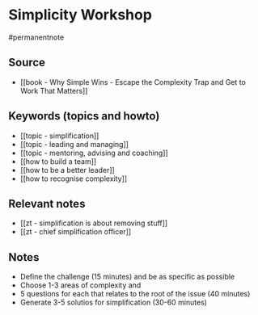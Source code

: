 # Simplicity Workshop

#permanentnote

## Source
- [[book - Why Simple Wins - Escape the Complexity Trap and Get to Work That Matters]]

## Keywords (topics and howto)
- [[topic - simplification]]
- [[topic - leading and managing]]
- [[topic - mentoring, advising and coaching]]
- [[how to build a team]]
- [[how to be a better leader]]
- [[how to recognise complexity]]

## Relevant notes
- [[zt - simplification is about removing stuff]]
- [[zt - chief simplification officer]]

## Notes
- Define the challenge (15 minutes) and be as specific as possible
- Choose 1-3 areas of complexity and 
- 5 questions for each that relates to the root of the issue (40 minutes)
- Generate 3-5 solutios for simplification (30-60 minutes)